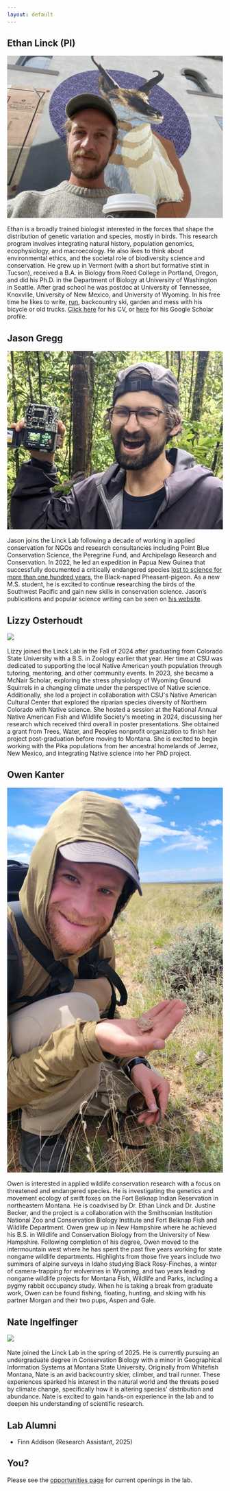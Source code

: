 ```yaml
---
layout: default
---
```


## Ethan Linck (PI)  

![](images/elinck.jpeg)  

Ethan is a broadly trained biologist interested in the forces that shape the distribution of genetic variation and species, mostly in birds. This research program involves integrating natural history, population genomics, ecophysiology, and macroecology. He also likes to think about environmental ethics, and the societal role of biodiversity science and conservation. He grew up in Vermont (with a short but formative stint in Tucson), received a B.A. in Biology from Reed College in Portland, Oregon, and did his Ph.D. in the Department of Biology at University of Washington in Seattle. After grad school he was postdoc at University of Tennessee, Knoxville, University of New Mexico, and University of Wyoming. In his free time he likes to write, [run](https://elinck.org/running), backcountry ski, garden and mess with his bicycle or old trucks. [Click here](https://github.com/elinck/elinck_CV/blob/master/elinck_CV.pdf) for his CV, or [here](https://scholar.google.com/citations?user=9jNmRcsAAAAJ&hl=en) for his Google Scholar profile.


## Jason Gregg  

![](images/jgregg.jpg)  

Jason joins the Linck Lab following a decade of working in applied conservation for NGOs and research consultancies including Point Blue Conservation Science, the Peregrine Fund, and Archipelago Research and Conservation. In 2022, he led an expedition in Papua New Guinea that successfully documented a critically endangered species [lost to science for more than one hundred years](https://www.jasonjgregg.com/lost-bird-found-bird), the Black-naped Pheasant-pigeon. As a new M.S. student, he is excited to continue researching the birds of the Southwest Pacific and gain new skills in conservation science. Jason’s publications and popular science writing can be seen on [his website](https://www.jasonjgregg.com/).

## Lizzy Osterhoudt 

![](images/losterhoudt.png)  

Lizzy joined the Linck Lab in the Fall of 2024 after graduating from Colorado State University with a B.S. in Zoology earlier that year. Her time at CSU was dedicated to supporting the local Native American youth population through tutoring, mentoring, and other community events. In 2023, she became a McNair Scholar, exploring the stress physiology of Wyoming Ground Squirrels in a changing climate under the perspective of Native science. Additionally, she led a project in collaboration with CSU's Native American Cultural Center that explored the riparian species diversity of Northern Colorado with Native science. She hosted a session at the National Annual Native American Fish and Wildlife Society's meeting in 2024, discussing her research which received third overall in poster presentations. She obtained a grant from Trees, Water, and Peoples nonprofit organization to finish her project post-graduation before moving to Montana. She is excited to begin working with the Pika populations from her ancestral homelands of Jemez, New Mexico, and integrating Native science into her PhD project.

## Owen Kanter 

![](images/okanter.jpeg)  

Owen is interested in applied wildlife conservation research with a focus on threatened and endangered species. He is investigating the genetics and movement ecology of swift foxes on the Fort Belknap Indian Reservation in northeastern Montana. He is coadvised by Dr. Ethan Linck and Dr. Justine Becker, and the project is a collaboration with the Smithsonian Institution National Zoo and Conservation Biology Institute and Fort Belknap Fish and Wildlife Department. Owen grew up in New Hampshire where he achieved his B.S. in Wildlife and Conservation Biology from the University of New Hampshire. Following completion of his degree, Owen moved to the intermountain west where he has spent the past five years working for state nongame wildlife departments. Highlights from those five years include two summers of alpine surveys in Idaho studying Black Rosy-Finches, a winter of camera-trapping for wolverines in Wyoming, and two years leading nongame wildlife projects for Montana Fish, Wildlife and Parks, including a pygmy rabbit occupancy study. When he is taking a break from graduate work, Owen can be found fishing, floating, hunting, and skiing with his partner Morgan and their two pups, Aspen and Gale.

## Nate Ingelfinger  

![](images/ingelfinger.jpeg)  

Nate joined the Linck Lab in the spring of 2025. He is currently pursuing an undergraduate degree in Conservation Biology with a minor in Geographical Information Systems at Montana State University. Originally from Whitefish Montana, Nate is an avid backcountry skier, climber, and trail runner. These experiences sparked his interest in the natural world and the threats posed by climate change, specifically how it is altering species' distribution and abundance. Nate is excited to gain hands-on experience in the lab and to deepen his understanding of scientific research. 
 
 
## Lab Alumni  

- Finn Addison (Research Assistant, 2025)  

## You?  

Please see the [opportunities page](https://elinck.org/opportunities) for current openings in the lab.  
